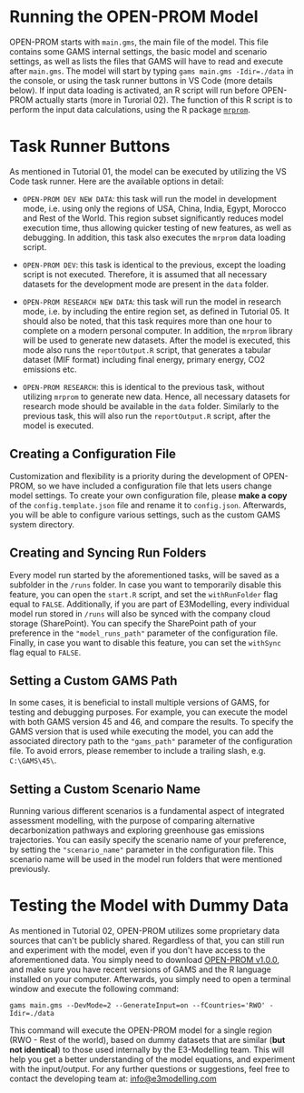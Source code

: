 # Running the OPEN-PROM Model
OPEN-PROM starts with  `main.gms`, the main file of the model. This file contains some GAMS internal settings, the basic model and scenario settings, as well as lists the files that GAMS will have to read and execute after `main.gms`. The model will start by typing `gams main.gms -Idir=./data` in the console, or using the task runner buttons in VS Code (more details below). If input data loading is activated, an R script will run before OPEN-PROM actually starts (more in Turorial 02). The function of this R script is to perform the input data calculations, using the R package [`mrprom`](https://github.com/e3modelling/mrprom).

# Task Runner Buttons
As mentioned in Tutorial 01, the model can be executed by utilizing the VS Code task runner. Here are the available options in detail:

* `OPEN-PROM DEV NEW DATA`: 
this task will run the model in development mode, i.e. using only the regions of USA, China, India, Egypt, Morocco and Rest of the World. This region subset significantly reduces model execution time, thus allowing quicker testing of new features, as well as debugging. In addition, this task also executes the `mrprom` data loading script.

* `OPEN-PROM DEV`: this task is identical to the previous, except the loading script is not executed. Therefore, it is assumed that all necessary datasets for the development mode are present in the `data` folder.

* `OPEN-PROM RESEARCH NEW DATA`: this task will run the model in research mode, i.e. by including the entire region set, as defined in Tutorial 05. It should also be noted, that this task requires more than one hour to complete on a modern personal computer. In addition, the `mrprom` library will be used to generate new datasets. After the model is executed, this mode also runs the `reportOutput.R` script, that generates a tabular dataset (MIF format) including final energy, primary energy, CO2 emissions etc. 

* `OPEN-PROM RESEARCH`: this is identical to the previous task, without utilizing `mrprom` to generate new data. Hence, all necessary datasets for research mode should be available in the `data` folder. Similarly to the previous task, this will also run the `reportOutput.R` script, after the model is executed.

## Creating a Configuration File
Customization and flexibility is a priority during the development of OPEN-PROM, so we have included a configuration file that lets users change model settings. To create your own configuration file, please **make a copy** of the `config.template.json` file and rename it to `config.json`. Afterwards, you will be able to configure various settings, such as the custom GAMS system directory. 

## Creating and Syncing Run Folders
Every model run started by the aforementioned tasks, will be saved as a subfolder in the `/runs` folder. In case you want to temporarily disable this feature, you can open the `start.R` script, and set the `withRunFolder` flag equal to `FALSE`. Additionally, if you are part of E3Modelling, every individual model run stored in `/runs` will also be synced with the company cloud storage (SharePoint). You can specify the SharePoint path of your preference in the `"model_runs_path"` parameter of the configuration file. Finally, in case you want to disable this feature, you can set the `withSync` flag equal to `FALSE`.

## Setting a Custom GAMS Path
In some cases, it is beneficial to install multiple versions of GAMS, for testing and debugging purposes. For example, you can execute the model with both GAMS version 45 and 46, and compare the results. To specify the GAMS version that is used while executing the model, you can add the associated directory path to the `"gams_path"` parameter of the configuration file. To avoid errors, please remember to include a trailing slash, e.g. `C:\GAMS\45\`.

## Setting a Custom Scenario Name
Running various different scenarios is a fundamental aspect of integrated assessment modelling, with the purpose of comparing alternative decarbonization pathways and exploring greenhouse gas emissions trajectories. You can easily specify the scenario name of your preference, by setting the `"scenario_name"` parameter in the configuration file. This scenario name will be used in the model run folders that were mentioned previously.

# Testing the Model with Dummy Data
As mentioned in Tutorial 02, OPEN-PROM utilizes some proprietary data sources that can't be publicly shared. Regardless of that, you can still run and experiment with the model, even if you don't have access to the aforementioned data. You simply need to download [OPEN-PROM v1.0.0](https://github.com/e3modelling/OPEN-PROM/releases/tag/v1.0.0), and make sure you have recent versions of GAMS and the R language installed on your computer. Afterwards, you simply need to open a terminal window and execute the following command:  

`gams main.gms --DevMode=2 --GenerateInput=on --fCountries='RWO' -Idir=./data`

This command will execute the OPEN-PROM model for a single region (RWO - Rest of the world), based on dummy datasets that are similar (**but not identical**) to those used internally by the E3-Modelling team. This will help you get a better understanding of the model equations, and experiment with the input/output. For any further questions or suggestions, feel free to contact the developing team at: info@e3modelling.com

